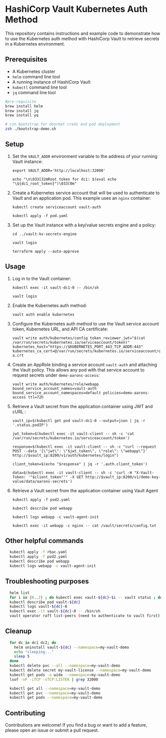 # HashiCorp Vault Kubernetes Auth Method

This repository contains instructions and example code to demonstrate how to use the Kubernetes auth method with HashiCorp Vault to retrieve secrets in a Kubernetes environment.

## Prerequisites

- A Kubernetes cluster
- `helm` command line tool
- A running instance of HashiCorp Vault
- `kubectl` command line tool
- `jq` command line tool

```sh
#pre-requisite
brew install helm
brew install jq
brew install yq
```

```sh
# run bootstrap for doormat creds and pod deployment
zsh ./bootstrap-demo.sh 
```

## Setup

1. Set the `VAULT_ADDR` environment variable to the address of your running Vault instance:

   `export VAULT_ADDR='http://localhost:32000'`

   `echo "\n\033[32mRoot token for dc1: $(eval echo "\${dc1_root_token}")\033[0m"`

2. Create a Kubernetes service account that will be used to authenticate to Vault and an application pod. This example uses an `nginx` container:

   `kubectl create serviceaccount vault-auth`

   `kubectl apply -f pod.yaml`

3. Set up the Vault instance with a key/value secrets engine and a policy:

   `cd ../vault-kv-secrets-engine`

   `vault login`

   `terraform apply --auto-approve`

## Usage

1. Log in to the Vault container:

   `kubectl exec -it vault-dc1-0 -- /bin/sh`

   `vault login`

2. Enable the Kubernetes auth method:

   `vault auth enable kubernetes`

3. Configure the Kubernetes auth method to use the Vault service account token, Kubernetes URL, and API CA certificate:

   `vault write auth/kubernetes/config token_reviewer_jwt="$(cat /var/run/secrets/kubernetes.io/serviceaccount/token)" kubernetes_host="https://$KUBERNETES_PORT_443_TCP_ADDR:443" kubernetes_ca_cert=@/var/run/secrets/kubernetes.io/serviceaccount/ca.crt`

4. Create an AppRole binding a service account `vault-auth` and attaching the Vault policy. This allows any pod with that service account to request secrets under `demo-aarons-access`:

   `vault write auth/kubernetes/role/webapp bound_service_account_names=vault-auth bound_service_account_namespaces=default policies=demo-aarons-access ttl=72h`

5. Retrieve a Vault secret from the application container using JWT and cURL :

   `vault_ip=$(kubectl get pod vault-dc1-0 --output=json | jq -r '.status.podIP')`

   `jwt_token=$(kubectl exec -it vault-client -- sh -c 'cat /var/run/secrets/kubernetes.io/serviceaccount/token')`

   `response=$(kubectl exec -it vault-client -- sh -c "curl --request POST --data '{\"jwt\": \"$jwt_token\", \"role\": \"webapp\"}' http://$vault_ip:8200/v1/auth/kubernetes/login")`

   `client_token=$(echo "$response" | jq -r '.auth.client_token')`

   `data=$(kubectl exec -it vault-client -- sh -c 'curl -H "X-Vault-Token: '"$client_token"'" -X GET http://$vault_ip:8200/v1/demo-key-value/data/aarons-secrets')`

6. Retrieve a Vault secret from the application container using Vault Agent

   `kubectl apply -f pod2.yaml`

   `kubectl describe pod webapp`

   `kubectl logs webapp -c vault-agent-init`

   `kubectl exec -it webapp -c nginx -- cat /vault/secrets/config.txt`

## Other helpful commands

```sh
  kubectl apply -f rbac.yaml
  kubectl apply -f pod2.yaml
  kubectl describe pod webapp
  kubectl logs webapp -c vault-agent-init
```

## Troubleshooting purposes

```sh
  helm list
  for i in {0..2} ; do kubectl exec vault-${dc}-$i -- vault status ; done
  kubectl describe pod vault-${dc}
  kubectl logs vault-${dc}-0
  kubectl exec -it vault-${dc}-0 -- /bin/sh
  vault operator raft list-peers (need to authenticate to vault first)  
```

## Cleanup

```sh
  for dc in dc1 dc2; do
    helm uninstall vault-${dc} --namespace=my-vault-demo
    echo "sleeping..."
    sleep 5
  done
  kubectl delete pvc --all --namespace=my-vault-demo
  kubectl delete secret my-vault-license --namespace=my-vault-demo
  kubectl get pods -o wide --namespace=my-vault-demo
  lsof -nP -iTCP -sTCP:LISTEN | grep 32000

  kubectl get all --namespace=my-vault-demo
  kubectl get pvc --namespace=my-vault-demo
  kubectl get pods --namespace=my-vault-demo

```

## Contributing

Contributions are welcome! If you find a bug or want to add a feature, please open an issue or submit a pull request.
